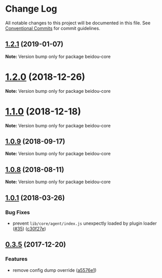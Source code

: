 # Change Log

All notable changes to this project will be documented in this file.
See [Conventional Commits](https://conventionalcommits.org) for commit guidelines.

<a name="1.2.1"></a>
## [1.2.1](https://github.com/alibaba/beidou/packages/beidou-core/compare/v1.2.0...v1.2.1) (2019-01-07)




**Note:** Version bump only for package beidou-core

<a name="1.2.0"></a>
# [1.2.0](https://github.com/alibaba/beidou/packages/beidou-core/compare/v1.1.0...v1.2.0) (2018-12-26)




**Note:** Version bump only for package beidou-core

<a name="1.1.0"></a>
# [1.1.0](https://github.com/alibaba/beidou/packages/beidou-core/compare/v1.0.10...v1.1.0) (2018-12-18)




**Note:** Version bump only for package beidou-core

<a name="1.0.9"></a>

## [1.0.9](https://github.com/alibaba/beidou/packages/beidou-core/compare/v1.0.8...v1.0.9) (2018-09-17)

**Note:** Version bump only for package beidou-core

<a name="1.0.8"></a>

## [1.0.8](https://github.com/alibaba/beidou/packages/beidou-core/compare/v1.0.7...v1.0.8) (2018-08-11)

**Note:** Version bump only for package beidou-core

<a name="1.0.1"></a>

## [1.0.1](https://github.com/alibaba/beidou/packages/beidou-core/compare/v1.0.0...v1.0.1) (2018-03-26)

### Bug Fixes

* prevent `lib/core/agent/index.js` unexpectly loaded by plugin loader ([#35](https://github.com/alibaba/beidou/packages/beidou-core/issues/35)) ([c30f27e](https://github.com/alibaba/beidou/packages/beidou-core/commit/c30f27e))

<a name="0.3.5"></a>

## [0.3.5](https://github.com/alibaba/beidou/packages/beidou-core/compare/v0.3.4...v0.3.5) (2017-12-20)

### Features

* remove config dump override ([a5576e1](https://github.com/alibaba/beidou/packages/beidou-core/commit/a5576e1))
